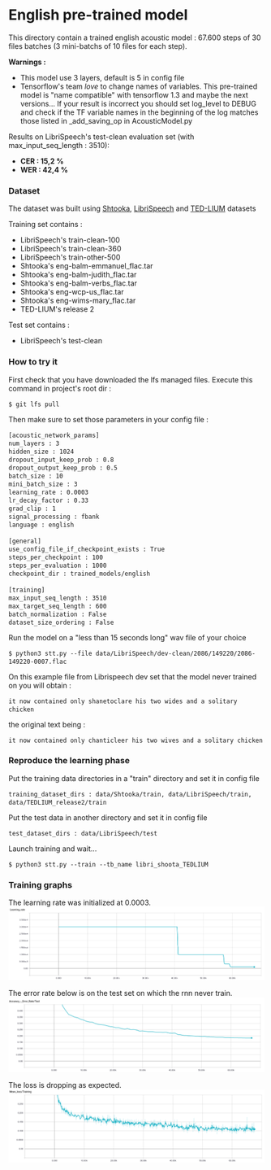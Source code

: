 # English pre-trained model

This directory contain a trained english acoustic model : 67.600 steps of 30 files batches 
(3 mini-batchs of 10 files for each step).

__Warnings :__ 
* This model use 3 layers, default is 5 in config file
* Tensorflow's team _love_ to change names of variables. This pre-trained model is "name compatible" with tensorflow 1.3
and maybe the next versions... If your result is incorrect you should set log_level to DEBUG and check if the TF
variable names in the beginning of the log matches those listed in _add_saving_op in AcousticModel.py

Results on LibriSpeech's test-clean evaluation set (with max_input_seq_length : 3510):
* __CER : 15,2 %__
* __WER : 42,4 %__


### Dataset

The dataset was built using [Shtooka](http://shtooka.net/), [LibriSpeech](http://www.openslr.org/12/) and 
[TED-LIUM](http://www-lium.univ-lemans.fr/en/content/ted-lium-corpus) datasets

Training set contains :
* LibriSpeech's train-clean-100
* LibriSpeech's train-clean-360
* LibriSpeech's train-other-500
* Shtooka's eng-balm-emmanuel_flac.tar
* Shtooka's eng-balm-judith_flac.tar
* Shtooka's eng-balm-verbs_flac.tar
* Shtooka's eng-wcp-us_flac.tar
* Shtooka's eng-wims-mary_flac.tar
* TED-LIUM's release 2

Test set contains :
* LibriSpeech's test-clean

### How to try it
First check that you have downloaded the lfs managed files. Execute this command in project's root dir :

    $ git lfs pull

Then make sure to set those parameters in your config file :

    [acoustic_network_params]
    num_layers : 3
    hidden_size : 1024
    dropout_input_keep_prob : 0.8
    dropout_output_keep_prob : 0.5
    batch_size : 10
    mini_batch_size : 3
    learning_rate : 0.0003
    lr_decay_factor : 0.33
    grad_clip : 1
    signal_processing : fbank
    language : english
        
    [general]
    use_config_file_if_checkpoint_exists : True
    steps_per_checkpoint : 100
    steps_per_evaluation : 1000
    checkpoint_dir : trained_models/english
        
    [training]
    max_input_seq_length : 3510
    max_target_seq_length : 600
    batch_normalization : False
    dataset_size_ordering : False


Run the model on a "less than 15 seconds long" wav file of your choice

    $ python3 stt.py --file data/LibriSpeech/dev-clean/2086/149220/2086-149220-0007.flac

On this example file from Librispeech dev set that the model never trained on you will obtain :

    it now contained only shanetoclare his two wides and a solitary chicken

the original text being :

    it now contained only chanticleer his two wives and a solitary chicken

### Reproduce the learning phase
Put the training data directories in a "train" directory and set it in config file

    training_dataset_dirs : data/Shtooka/train, data/LibriSpeech/train, data/TEDLIUM_release2/train

Put the test data in another directory and set it in config file

    test_dataset_dirs : data/LibriSpeech/test

Launch training and wait...

    $ python3 stt.py --train --tb_name libri_shoota_TEDLIUM


### Training graphs

The learning rate was initialized at 0.0003.
![Learning rate](learning_rate.png)


The error rate below is on the test set on which the rnn never train.
![Error rate on test set](error_rate_test.png)


The loss is dropping as expected.
![Loss](loss.png)

